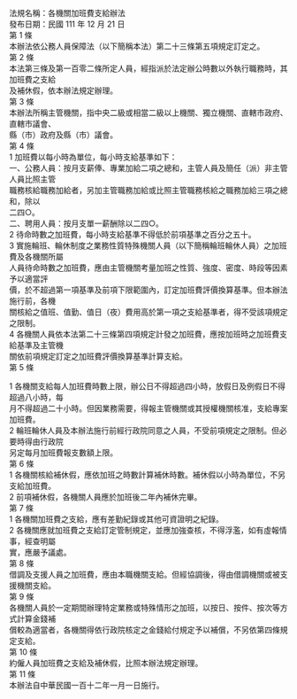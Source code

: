 法規名稱：各機關加班費支給辦法  
發布日期：民國 111 年 12 月 21 日  
第 1 條  
本辦法依公務人員保障法（以下簡稱本法）第二十三條第五項規定訂定之。  
第 2 條  
本法第三條及第一百零二條所定人員，經指派於法定辦公時數以外執行職務時，其加班費之支給  
及補休假，依本辦法規定辦理。  
第 3 條  
本辦法所稱主管機關，指中央二級或相當二級以上機關、獨立機關、直轄市政府、直轄市議會、  
縣（市）政府及縣（市）議會。  
第 4 條  
1 加班費以每小時為單位，每小時支給基準如下：  
一、公務人員：按月支薪俸、專業加給二項之總和，主管人員及簡任（派）非主管人員比照主管  
職務核給職務加給者，另加主管職務加給或比照主管職務核給之職務加給三項之總和，除以  
二四○。  
二、聘用人員：按月支單一薪酬除以二四○。  
2 待命時數之加班費，每小時支給基準不得低於前項基準之百分之五十。  
3 實施輪班、輪休制度之業務性質特殊機關人員（以下簡稱輪班輪休人員）之加班費及各機關所屬  
人員待命時數之加班費，應由主管機關考量加班之性質、強度、密度、時段等因素予以適當評  
價，於不超過第一項基準及前項下限範圍內，訂定加班費評價換算基準。但本辦法施行前，各機  
關核給之值班、值勤、值日（夜）費用高於第一項之支給基準者，得不受該項規定之限制。  
4 各機關人員依本法第二十三條第四項規定計發之加班費，應按加班時之加班費支給基準及主管機  
關依前項規定訂定之加班費評價換算基準計算支給。  
第 5 條  


1 各機關支給每人加班費時數上限，辦公日不得超過四小時，放假日及例假日不得超過八小時，每  
月不得超過二十小時。但因業務需要，得報主管機關或其授權機關核准，支給專案加班費。  
2 輪班輪休人員及本辦法施行前經行政院同意之人員，不受前項規定之限制。但必要時得由行政院  
另定每月加班費報支數額上限。  
第 6 條  
1 各機關核給補休假，應依加班之時數計算補休時數。補休假以小時為單位，不另支給加班費。  
2 前項補休假，各機關人員應於加班後二年內補休完畢。  
第 7 條  
1 各機關加班費之支給，應有差勤紀錄或其他可資證明之紀錄。  
2 各機關應就加班費之支給訂定管制規定，並應加強查核，不得浮濫，如有虛報情事，經查明屬  
實，應嚴予議處。  
第 8 條  
借調及支援人員之加班費，應由本職機關支給。但經協調後，得由借調機關或被支援機關支給。  
第 9 條  
各機關人員於一定期間辦理特定業務或特殊情形之加班，以按日、按件、按次等方式計算金錢補  
償較為適當者，各機關得依行政院核定之金錢給付規定予以補償，不另依第四條規定支給。  
第 10 條  
約僱人員加班費之支給及補休假，比照本辦法規定辦理。  
第 11 條  
本辦法自中華民國一百十二年一月一日施行。  


